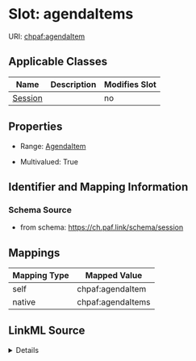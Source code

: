 

# Slot: agendaItems



URI: [chpaf:agendaItem](https://ch.paf.link/agendaItem)



<!-- no inheritance hierarchy -->





## Applicable Classes

| Name | Description | Modifies Slot |
| --- | --- | --- |
| [Session](Session.md) |  |  no  |







## Properties

* Range: [AgendaItem](AgendaItem.md)

* Multivalued: True





## Identifier and Mapping Information







### Schema Source


* from schema: https://ch.paf.link/schema/session




## Mappings

| Mapping Type | Mapped Value |
| ---  | ---  |
| self | chpaf:agendaItem |
| native | chpaf:agendaItems |




## LinkML Source

<details>
```yaml
name: agendaItems
from_schema: https://ch.paf.link/schema/session
rank: 1000
slot_uri: chpaf:agendaItem
alias: agendaItems
domain_of:
- Session
range: AgendaItem
multivalued: true
inlined: true
inlined_as_list: true

```
</details>